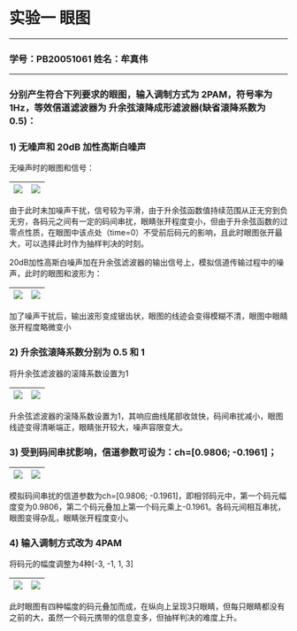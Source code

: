 # 实验一 	眼图

---

### 学号：PB20051061	姓名：牟真伟
---

### 分别产生符合下列要求的眼图，输入调制方式为 2PAM，符号率为 1Hz，等效信道滤波器为 升余弦滚降成形滤波器(缺省滚降系数为 0.5)： 

### 1) 无噪声和 20dB 加性高斯白噪声 

无噪声时的眼图和信号：

| ![](http://img.zwmu.top/PicGo/202305121606934.png) | ![](http://img.zwmu.top/PicGo/202305121606649.png) |
| -------------------------------------------------- | -------------------------------------------------- |

由于此时未加噪声干扰，信号较为平滑，由于升余弦函数值持续范围从正无穷到负无穷，各码元之间有一定的码间串扰，眼睛张开程度变小，但由于升余弦函数的过零点性质，在眼图中该点处（time=0）不受前后码元的影响，且此时眼图张开最大，可以选择此时作为抽样判决的时刻。



20dB加性高斯白噪声加在升余弦滤波器的输出信号上，模拟信道传输过程中的噪声，此时的眼图和波形为：

| ![](http://img.zwmu.top/PicGo/202305121619736.png) | ![](http://img.zwmu.top/PicGo/202305121619525.png) |
| -------------------------------------------------- | -------------------------------------------------- |

加了噪声干扰后，输出波形变成锯齿状，眼图的线迹会变得模糊不清，眼图中眼睛张开程度略微变小

### 2) 升余弦滚降系数分别为 0.5 和 1 

将升余弦滤波器的滚降系数设置为1

| ![](http://img.zwmu.top/PicGo/202305121629437.png) | ![](http://img.zwmu.top/PicGo/202305121629507.png) |
| -------------------------------------------------- | -------------------------------------------------- |

升余弦滤波器的滚降系数设置为1，其响应曲线尾部收敛快，码间串扰减小，眼图线迹变得清晰端正，眼睛张开较大，噪声容限变大。

### 3) 受到码间串扰影响，信道参数可设为：ch=[0.9806; -0.1961]；

| ![](http://img.zwmu.top/PicGo/202305121637667.png) | ![](http://img.zwmu.top/PicGo/202305121637790.png) |
| -------------------------------------------------- | -------------------------------------------------- |

模拟码间串扰的信道参数为ch=[0.9806; -0.1961]，即相邻码元中，第一个码元幅度变为0.9806，第二个码元叠加上第一个码元乘上-0.1961。各码元间相互串扰，眼图变得杂乱，眼睛张开程度变小。

### 4) 输入调制方式改为 4PAM

将码元的幅度调整为4种[-3, -1, 1, 3]

| ![](http://img.zwmu.top/PicGo/202305121640013.png) | ![](http://img.zwmu.top/PicGo/202305121640440.png) |
| -------------------------------------------------- | -------------------------------------------------- |

此时眼图有四种幅度的码元叠加而成，在纵向上呈现3只眼睛，但每只眼睛都没有之前的大，虽然一个码元携带的信息变多，但抽样判决的难度上升。

